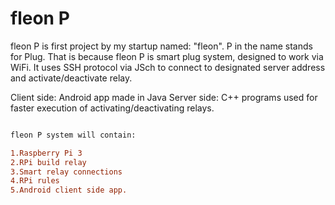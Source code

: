 # fleon P

fleon P is first project by my startup named: "fleon".
P in the name stands for Plug.
That is because fleon P is smart plug system, designed to work via WiFi.
It uses SSH protocol via JSch to connect to designated server address and activate/deactivate relay.

Client side: Android app made in Java
Server side: C++ programs used for faster execution of activating/deactivating relays.

```diff

fleon P system will contain:

1.Raspberry Pi 3
2.RPi build relay
3.Smart relay connections
4.RPi rules
5.Android client side app.



```

